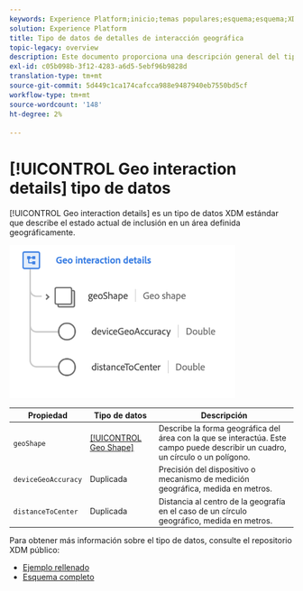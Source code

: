 ```yaml
---
keywords: Experience Platform;inicio;temas populares;esquema;esquema;XDM;campos;esquemas;esquemas;señalización;detalles de interacción;tipo de datos;tipo de datos;tipo de datos;tipo de datos;
solution: Experience Platform
title: Tipo de datos de detalles de interacción geográfica
topic-legacy: overview
description: Este documento proporciona una descripción general del tipo de datos XDM Detalles de interacción geográfica .
exl-id: c05b098b-3f12-4283-a6d5-5ebf96b9828d
translation-type: tm+mt
source-git-commit: 5d449c1ca174cafcca988e9487940eb7550bd5cf
workflow-type: tm+mt
source-wordcount: '148'
ht-degree: 2%

---
```


# [!UICONTROL Geo interaction details] tipo de datos

[!UICONTROL Geo interaction details] es un tipo de datos XDM estándar que describe el estado actual de inclusión en un área definida geográficamente.

<img src="../images/data-types/geo-interaction-details.png" width="400" /><br />

| Propiedad | Tipo de datos | Descripción |
| --- | --- | --- |
| `geoShape` | [[!UICONTROL Geo Shape]](./geo-shape.md) | Describe la forma geográfica del área con la que se interactúa. Este campo puede describir un cuadro, un círculo o un polígono. |
| `deviceGeoAccuracy` | Duplicada | Precisión del dispositivo o mecanismo de medición geográfica, medida en metros. |
| `distanceToCenter` | Duplicada | Distancia al centro de la geografía en el caso de un círculo geográfico, medida en metros. |

Para obtener más información sobre el tipo de datos, consulte el repositorio XDM público:

* [Ejemplo rellenado](https://github.com/adobe/xdm/blob/master/components/datatypes/geo-interaction-details.example.1.json)
* [Esquema completo](https://github.com/adobe/xdm/blob/master/components/datatypes/geo-interaction-details.schema.json)
